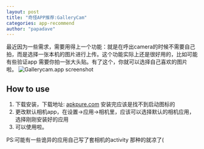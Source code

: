 ```yaml
---
layout: post
title: "奇怪APP推荐:GalleryCam"
categories: app-recommend
author: "papadave"
---
```

最近因为一些需求，需要用得上一个功能：就是在呼出camera的时候不需要自己拍，而是选择一张本机的图片进行上传。这个功能实际上还是很好用的，比如可能有些验证app 需要你拍一张大头贴。有了这个，你就可以选择自己喜欢的图片啦。
![Gallerycam.app screenshot](https://image.winudf.com/v2/image/Y29tLmdpdGh1Yi5ma2xvZnQuZ2FsbGVyeWNhbV9zY3JlZW5fMF8xNTIwMjU1NDczXzA2Nw/screen-0.jpg?h=710&fakeurl=1&type=.jpg)

## How to use
1. 下载安装，下载地址: [apkpure.com](https://apkpure.com/cn/gallerycam/com.github.fkloft.gallerycam) 安装完应该是找不到启动图标的
2. 更改默认相机app，在设置->应用->相机里，应该可以选择默认的相机应用，选择刚刚安装好的应用
3. 可以使用啦。

PS:可能有一些诡异的应用自己写了套相机的activity 那种的就凉了(
